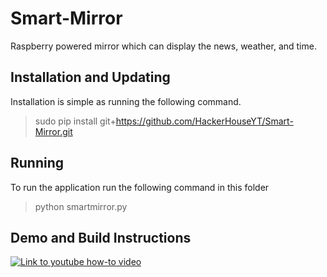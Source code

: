 # Smart-Mirror
Raspberry powered mirror which can display the news, weather, and time.

## Installation and Updating
Installation is simple as running the following command.

> sudo pip install git+https://github.com/HackerHouseYT/Smart-Mirror.git

## Running
To run the application run the following command in this folder
> python smartmirror.py

## Demo and Build Instructions
[![Link to youtube how-to video](http://i.imgur.com/cMyaSHT.png)](https://youtu.be/fkVBAcvbrjU)
